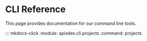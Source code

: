 # CLI Reference

This page provides documentation for our command line tools.

::: mkdocs-click
    :module: apixdev.cli.projects
    :command: projects
